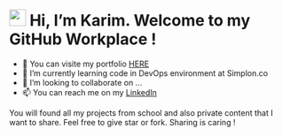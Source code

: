# <img src="https://raw.githubusercontent.com/MartinHeinz/MartinHeinz/master/wave.gif" width="30px"> Hi, I’m Karim. Welcome to my GitHub Workplace !
- 👀 You can visite my portfolio [HERE](https://dahmani-karim.github.io)
- 🌱 I’m currently learning code in DevOps environment at Simplon.co
- 💞️ I’m looking to collaborate on ...
- 📫 You can reach me on my [LinkedIn](https://www.linkedin.com/in/karimdahmani/)

You will found all my projects from school and also private content that I want to share. Feel free to give star or fork. Sharing is caring !

<!---
dahmani-karim/dahmani-karim is a ✨ special ✨ repository because its `README.md` (this file) appears on your GitHub profile.
You can click the Preview link to take a look at your changes.
--->
